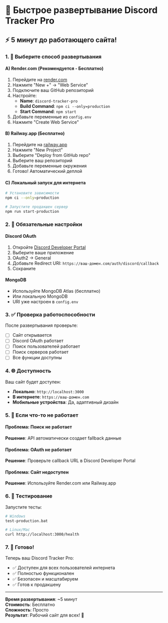# 🚀 Быстрое развертывание Discord Tracker Pro

## ⚡ 5 минут до работающего сайта!

### 1. 🎯 Выберите способ развертывания

#### A) Render.com (Рекомендуется - Бесплатно)
1. Перейдите на [render.com](https://render.com)
2. Нажмите "New +" → "Web Service"
3. Подключите ваш GitHub репозиторий
4. Настройте:
   - **Name**: `discord-tracker-pro`
   - **Build Command**: `npm ci --only=production`
   - **Start Command**: `npm start`
5. Добавьте переменные из `config.env`
6. Нажмите "Create Web Service"

#### B) Railway.app (Бесплатно)
1. Перейдите на [railway.app](https://railway.app)
2. Нажмите "New Project"
3. Выберите "Deploy from GitHub repo"
4. Выберите ваш репозиторий
5. Добавьте переменные окружения
6. Готово! Автоматический деплой

#### C) Локальный запуск для интернета
```bash
# Установите зависимости
npm ci --only=production

# Запустите продакшен сервер
npm run start-production
```

### 2. 🔧 Обязательные настройки

#### Discord OAuth
1. Откройте [Discord Developer Portal](https://discord.com/developers/applications)
2. Выберите ваше приложение
3. OAuth2 → General
4. Добавьте Redirect URI: `https://ваш-домен.com/auth/discord/callback`
5. Сохраните

#### MongoDB
- Используйте MongoDB Atlas (бесплатно)
- Или локальную MongoDB
- URI уже настроен в `config.env`

### 3. ✅ Проверка работоспособности

После развертывания проверьте:
- [ ] Сайт открывается
- [ ] Discord OAuth работает
- [ ] Поиск пользователей работает
- [ ] Поиск серверов работает
- [ ] Все функции доступны

### 4. 🌐 Доступность

Ваш сайт будет доступен:
- **Локально**: `http://localhost:3000`
- **В интернете**: `https://ваш-домен.com`
- **Мобильные устройства**: Да, адаптивный дизайн

### 5. 🚨 Если что-то не работает

#### Проблема: Поиск не работает
**Решение**: API автоматически создает fallback данные

#### Проблема: OAuth не работает
**Решение**: Проверьте callback URL в Discord Developer Portal

#### Проблема: Сайт недоступен
**Решение**: Используйте Render.com или Railway.app

### 6. 📱 Тестирование

Запустите тесты:
```bash
# Windows
test-production.bat

# Linux/Mac
curl http://localhost:3000/health
```

### 7. 🎉 Готово!

Теперь ваш Discord Tracker Pro:
- ✅ Доступен для всех пользователей интернета
- ✅ Полностью функционален
- ✅ Безопасен и масштабируем
- ✅ Готов к продакшену

---

**Время развертывания**: ~5 минут  
**Стоимость**: Бесплатно  
**Сложность**: Просто  
**Результат**: Рабочий сайт для всех! 🚀

